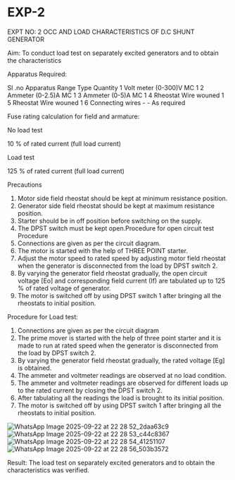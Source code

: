 # EXP-2
EXPT NO: 2 OCC AND LOAD CHARACTERISTICS OF D.C SHUNT GENERATOR

Aim:
To conduct load test on separately excited generators and to obtain the characteristics

Apparatus Required:

Sl .no	Apparatus	Range	Type	Quantity
1	Volt meter	(0-300)V	MC	1
2	Ammeter	(0-2.5)A	MC	1
3	Ammeter	(0-5)A	MC	1
4	Rheostat		Wire wouned	1
5	Rheostat		Wire wouned	1
6	Connecting wires	-	-	As required

Fuse rating calculation for field and armature:

No load test

10 % of rated current (full load current)

Load test

125 % of rated current (full load current)

Precautions

1.   Motor side field rheostat should be kept at minimum resistance position.
2.   Generator side field rheostat should be kept at maximum resistance position.
3.   Starter should be in off position before switching on the supply.
4.   The DPST switch must be kept open.Procedure for open circuit test
Procedure
1.   Connections are given as per the circuit diagram.
2.   The motor is started with the help of THREE POINT starter.
3.   Adjust the motor speed to rated speed by adjusting motor field rheostat when the generator is disconnected from the load by DPST switch 2.
4.   By  varying  the  generator  field  rheostat  gradually,  the  open  circuit  voltage  [Eo]  and corresponding field current (If) are tabulated up to 125 % of rated voltage of generator.
5.   The motor is switched off by using DPST switch 1 after bringing all the rheostats to initial position.

Procedure for Load test:

1.   Connections are given as per the circuit diagram
2.   The prime mover is started with the help of three point starter and it is made to run at rated speed when the generator is disconnected from the load by DPST switch 2.
3.   By varying the generator field rheostat gradually, the rated voltage [Eg] is obtained.
4.   The ammeter and voltmeter readings are observed at no load condition.
5.   The ammeter and voltmeter readings are observed for different loads up to the rated current by closing the DPST switch 2.
6.   After tabulating all the readings the load is brought to its initial position.
7.   The motor is switched off by using DPST switch 1 after bringing all the rheostats to initial position.

![WhatsApp Image 2025-09-22 at 22 28 52_2daa63c9](https://github.com/user-attachments/assets/8d185b8a-5c6d-470f-bf02-91a1f2f86f68)
![WhatsApp Image 2025-09-22 at 22 28 53_c44c8367](https://github.com/user-attachments/assets/4630967b-eaa6-4053-a62f-e023746e0e7c)
![WhatsApp Image 2025-09-22 at 22 28 54_41251107](https://github.com/user-attachments/assets/54f003bf-65c8-408f-9c03-4cba4618b19d)
![WhatsApp Image 2025-09-22 at 22 28 56_503b3572](https://github.com/user-attachments/assets/9ab16fdc-edee-4e1b-8024-70064570f4ac)

 
Result:
The load test on separately excited generators and to obtain the characteristics was verified.
